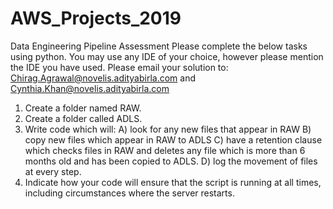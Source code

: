 # AWS_Projects_2019
Data Engineering Pipeline Assessment
Please complete the below tasks using python. You may use any IDE of your choice, however please mention the IDE you have used.
Please email your solution to:
Chirag.Agrawal@novelis.adityabirla.com and Cynthia.Khan@novelis.adityabirla.com
1. Create a folder named RAW.
2. Create a folder called ADLS.
3. Write code which will:
A) look for any new files that appear in RAW
B) copy new files which appear in RAW to ADLS
C) have a retention clause which checks files in RAW and deletes any file which is more than 6 months old and has been copied to ADLS.
D) log the movement of files at every step.
4. Indicate how your code will ensure that the script is running at all times, including circumstances where the server restarts.